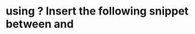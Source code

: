 # using ? Insert the following snippet between <head> and </head> <link rel="stylesheet" href="http://cdn.trinhngocminh.com/snow_css/style.css">
